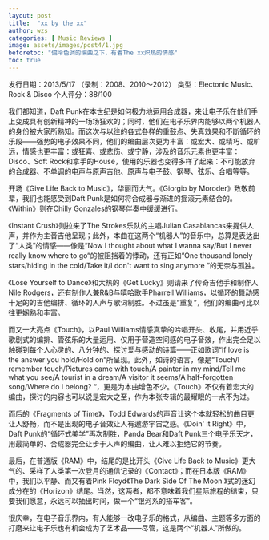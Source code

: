 ```yaml
---
layout: post
title:  "xx by the xx"
author: wzs
categories: [ Music Reviews ]
image: assets/images/post4/1.jpg
beforetoc: "偏冷色调的编曲之下，有着The xx炽热的情感"
toc: true
---
```


发行日期：2013/5/17 （录制：2008、2010～2012）
类型：Electonic Music、Rock & Disco
个人评分：88/100

我们都知道，Daft Punk在本世纪是如何极力地运用合成器，来让电子乐在他们手上变成具有创新精神的一场场狂欢的；同时，他们在电子乐界内能够以两个机器人的身份被大家所熟知。而这次与以往的各式各样的重鼓点、失真效果和不断循环的乐段——强势的电子效果不同，他们的编曲层次更为丰富：或宏大、或精巧、或旷远，情感也更丰富：或狂喜、或悲伤、或宁静，涉及的音乐元素也更丰富：Disco、Soft Rock和拿手的House，使用的乐器也变得多样了起来：不可能放弃的合成器、不单调的电声与原声吉他、原声与电子鼓、钢琴、弦乐、合唱等等。

开场《Give Life Back to Music》，华丽而大气。《Giorgio by Moroder》致敬前辈，我们也能感受到Daft Punk是如何将合成器与渐进的摇滚元素结合的。《Within》则在Chilly Gonzales的钢琴伴奏中缓缓进行。

《Instant Crush》则拉来了The Strokes乐队的主唱Julian Casablancas来提供人声，并作为主音吉他呈现；此外，本曲在这两个“机器人”的音乐中，总算是表达出了“人类”的情感——像是“Now I thought about what I wanna say/But I never really know where to go“的被阻挡着的悸动，还有正如“One thousand lonely stars/hiding in the cold/Take it/I don't want to sing anymore ”的无奈与孤独。

《Lose Yourself to Dance》和大热的《Get Lucky》则请来了传奇吉他手和制作人Nile Rodgers，还有制作人兼R&B与嘻哈歌手Pharrell Williams，以循环的舞动感十足的的吉他编排、循环的人声与歌词制胜。不过虽是“重复”，他们的编曲可比以往更娴熟和丰富。

而又一大亮点《Touch》，以Paul Williams情感真挚的吟唱开头、收尾，并用近乎歌剧式的编排、管弦乐的大量运用、仅用于营造空间感的电子音效，作出完全足以触碰到每个人心灵的、八分钟的、探讨爱与感动的诗篇——正如歌词“If love is the answer you hold/Hold on“所呈现。此外，如诗的语言，像是“Touch/I remember touch/Pictures came with touch/A painter in my mind/Tell me what you see/A tourist in a dream/A visitor it seems/A half-forgotten song/Where do I belong? “，更是为本曲增色不少。《Touch》不仅有着宏大的编曲，探讨的内容也可以说是宏大之至，作为本张专辑的最耀眼的一点不为过。

而后的《Fragments of Time》，Todd Edwards的声音让这个本就轻松的曲目更让人舒畅，而不是出现的电子音效让人有遨游宇宙之感。《Doin' it Right》中，Daft Punk的“循环式美学”再次制胜，Panda Bear和Daft Punk三个电子乐天才，用最简单的、合成器完全让步于人声的编曲，让人难以拒绝它的节奏。

最后，在普通版《RAM》中，结尾的是比开头《Give Life Back to Music》更大气的、采样了人类第一次登月的通信记录的《Contact》；而在日本版《RAM》中，我们以平静、而又有着Pink Floyd《The Dark Side Of The Moon 》式的迷幻成分在的《Horizon》结尾。当然，这两者，都不意味着我们星际旅程的结束，只要我们愿意，永远可以抽出时间，做一个“银河系的搭车客”。

很庆幸，在电子音乐界内，有人能够一改电子乐的格式，从编曲、主题等多方面的打磨来让电子乐也有机会成为了艺术品——尽管，这是两个“机器人”所做的。